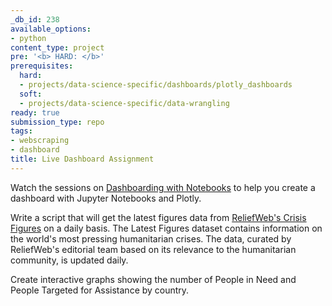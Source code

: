 ```yaml
---
_db_id: 238
available_options:
- python
content_type: project
pre: '<b> HARD: </b>'
prerequisites:
  hard:
  - projects/data-science-specific/dashboards/plotly_dashboards
  soft:
  - projects/data-science-specific/data-wrangling
ready: true
submission_type: repo
tags:
- webscraping
- dashboard
title: Live Dashboard Assignment
---
```


Watch the sessions on [Dashboarding with Notebooks](https://www.kaggle.com/rtatman/dashboarding-with-notebooks-day-1/notebook) to help you create a dashboard with Jupyter Notebooks and Plotly.

Write a script that will get the latest figures data from [ReliefWeb's Crisis Figures](https://data.humdata.org/dataset/reliefweb-crisis-figures) on a daily basis. The Latest Figures dataset contains information on the world's most pressing humanitarian crises. The data, curated by ReliefWeb's editorial team based on its relevance to the humanitarian community, is updated daily.

Create interactive graphs showing the number of People in Need and People Targeted for Assistance by country.